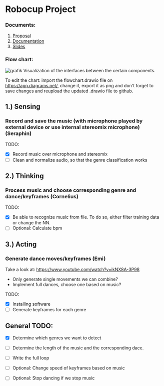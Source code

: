 # Robocup Project

### Documents:
1. [Proposal](https://docs.google.com/document/d/139C3r5uC-RRzDMXRm0g1Ai2ML-xSVXDXS0IiixRRfbA/edit?usp=sharing)
2. [Documentation](https://docs.google.com/document/d/1CufPoTXPWW5sYlDkF2OL6iUg1hV41pW2VyHPGJyzTI8/edit?usp=sharing)
3. [Slides](https://docs.google.com/presentation/d/1gnjdcyrNOKNN7O094gugxx_e3Koedi6KGnUoQJ98D0k/edit?usp=sharing)

### Flow chart:
![grafik](https://user-images.githubusercontent.com/64356366/122386702-6c952d00-cf6e-11eb-851c-c7b550f97f2c.png)
Visualization  of the interfaces between the certain components.

To edit the chart: import the flowchart.drawio file on https://app.diagrams.net/, change it, export it as png and don't forget to save changes and reupload the updated .drawio file to github.   

## 1.) Sensing
### Record and save the music (with microphone played by external device or use internal stereomix microphone) (Seraphin)
TODO:
- [X] Record music over microphone and stereomix 
- [ ] Clean and normalize audio, so that the genre classification works

## 2.) Thinking
### Process music and choose corresponding genre and dance/keyframes (Cornelius)
TODO:
- [x] Be able to recognize music from file. To do so, either filter training data or change the NN.
- [ ] Optional: Calculate bpm

## 3.) Acting
### Generate dance moves/keyframes (Emi) 
Take a look at: https://www.youtube.com/watch?v=ikNX8A-3P98
- Only generate single movements we can combine? 
- Implement full dances, choose one based on music?

TODO:
- [X] Installing software
- [ ] Generate keyframes for each genre

## General TODO:
- [x] Determine which genres we want to detect
- [ ] Determine the length of the music and the corresponding dace.
- [ ] Write the full loop 
- [ ] Optional: Change speed of keyframes based on music 
- [ ] Optional: Stop dancing if we stop music
   
